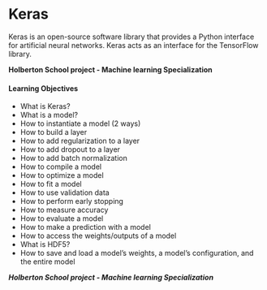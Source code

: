 # Keras

Keras is an open-source software library that provides a Python interface for artificial neural networks. Keras acts as an interface for the TensorFlow library.

**Holberton School project - Machine learning Specialization**

#### **Learning Objectives**

* What is Keras?
* What is a model?
* How to instantiate a model (2 ways)
* How to build a layer
* How to add regularization to a layer
* How to add dropout to a layer
* How to add batch normalization
* How to compile a model
* How to optimize a model
* How to fit a model
* How to use validation data
* How to perform early stopping
* How to measure accuracy
* How to evaluate a model
* How to make a prediction with a model
* How to access the weights/outputs of a model
* What is HDF5?
* How to save and load a model’s weights, a model’s configuration, and the entire model


***Holberton School project - Machine learning Specialization***
